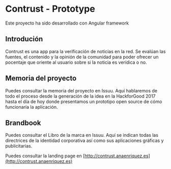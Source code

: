 # Contrust - Prototype

Este proyecto ha sido desarrollado con Angular framework

## Introdución

Contrust es una app para la verificación de noticias en la red. Se evalúan las fuentes, el contenido y la opinión de la comunidad para poder ofrecer un pocentaje que oriente al usuario sobre si la noticia es verídica o no.


## Memoria del proyecto

Puedes consultar la memoria del proyecto en Issuu. Aquí hablaremos de todo el proceso desde la generación de la idea en la HackforGood 2017 hasta el día de hoy donde presentamos un prototipo open source de cómo funcionaría la aplicación.

## Brandbook

Puedes consultar el Libro de la marca en Issuu. Aquí se indican todas las directrices de la identidad corporativa así como sus aplicaciones gráficas y publicitarias.

Puedes consultar la landing page en [http://contrust.anaenriquez.es](http://contrust.anaenriquez.es)







